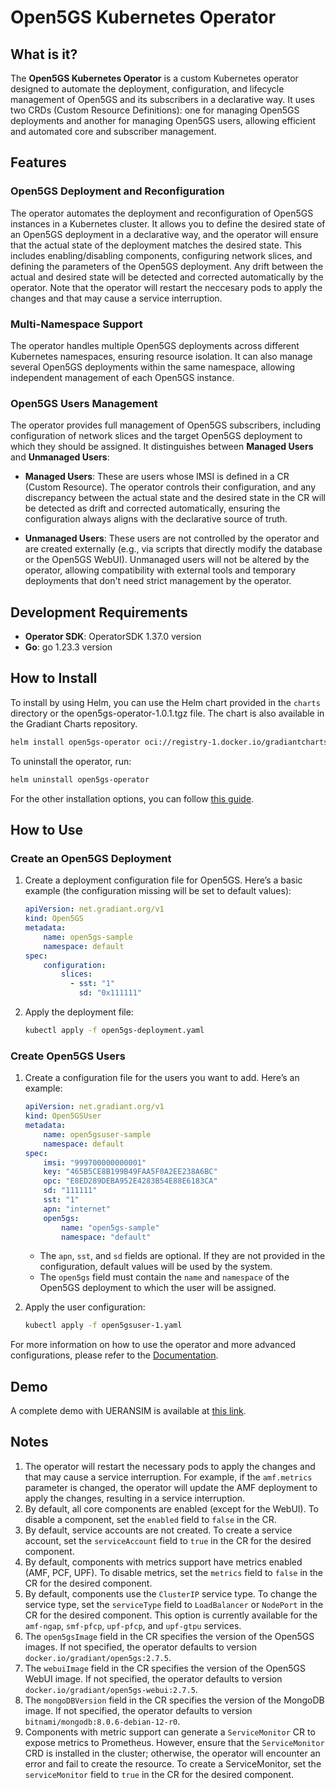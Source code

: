# Open5GS Kubernetes Operator

## What is it?

The **Open5GS Kubernetes Operator** is a custom Kubernetes operator designed to automate the deployment, configuration, and lifecycle management of Open5GS and its subscribers in a declarative way. It uses two CRDs (Custom Resource Definitions): one for managing Open5GS deployments and another for managing Open5GS users, allowing efficient and automated core and subscriber management.

## Features

### Open5GS Deployment and Reconfiguration

The operator automates the deployment and reconfiguration of Open5GS instances in a Kubernetes cluster. It allows you to define the desired state of an Open5GS deployment in a declarative way, and the operator will ensure that the actual state of the deployment matches the desired state. This includes enabling/disabling components, configuring network slices, and defining the parameters of the Open5GS deployment. Any drift between the actual and desired state will be detected and corrected automatically by the operator. Note that the operator will restart the neccesary pods to apply the changes and that may cause a service interruption.

### Multi-Namespace Support

The operator handles multiple Open5GS deployments across different Kubernetes namespaces, ensuring resource isolation. It can also manage several Open5GS deployments within the same namespace, allowing independent management of each Open5GS instance.

### Open5GS Users Management

The operator provides full management of Open5GS subscribers, including configuration of network slices and the target Open5GS deployment to which they should be assigned. It distinguishes between **Managed Users** and **Unmanaged Users**:

- **Managed Users**: These are users whose IMSI is defined in a CR (Custom Resource). The operator controls their configuration, and any discrepancy between the actual state and the desired state in the CR will be detected as drift and corrected automatically, ensuring the configuration always aligns with the declarative source of truth.
  
- **Unmanaged Users**: These users are not controlled by the operator and are created externally (e.g., via scripts that directly modify the database or the Open5GS WebUI). Unmanaged users will not be altered by the operator, allowing compatibility with external tools and temporary deployments that don't need strict management by the operator.

## Development Requirements

- **Operator SDK**: OperatorSDK 1.37.0 version
- **Go**: go 1.23.3 version

## How to Install

To install by using Helm, you can use the Helm chart provided in the `charts` directory or the open5gs-operator-1.0.1.tgz file. The chart is also available in the Gradiant Charts repository.
```bash
helm install open5gs-operator oci://registry-1.docker.io/gradiantcharts/open5gs-operator --version 1.0.1
```

To uninstall the operator, run:
```bash
helm uninstall open5gs-operator
```

For the other installation options, you can follow [this guide](https://gradiant.github.io/open5gs-operator/docs/installation-options/installation-options.html).

## How to Use

### Create an Open5GS Deployment

1. Create a deployment configuration file for Open5GS. Here’s a basic example (the configuration missing will be set to default values):

    ``` yaml
    apiVersion: net.gradiant.org/v1
    kind: Open5GS
    metadata:
        name: open5gs-sample
        namespace: default
    spec:
        configuration:
            slices:
              - sst: "1"
                sd: "0x111111"
    ```

2. Apply the deployment file:

   ```bash
   kubectl apply -f open5gs-deployment.yaml
   ```

### Create Open5GS Users

1. Create a configuration file for the users you want to add. Here’s an example:

    ```yaml
    apiVersion: net.gradiant.org/v1
    kind: Open5GSUser
    metadata:
        name: open5gsuser-sample
        namespace: default
    spec:
        imsi: "999700000000001"
        key: "465B5CE8B199B49FAA5F0A2EE238A6BC"
        opc: "E8ED289DEBA952E4283B54E88E6183CA"
        sd: "111111"
        sst: "1"
        apn: "internet"
        open5gs:
            name: "open5gs-sample"
            namespace: "default"
    ```

    - The `apn`, `sst`, and `sd` fields are optional. If they are not provided in the configuration, default values will be used by the system.
    - The `open5gs` field must contain the `name` and `namespace` of the Open5GS deployment to which the user will be assigned.

2. Apply the user configuration:

   ```bash
   kubectl apply -f open5gsuser-1.yaml
   ```

For more information on how to use the operator and more advanced configurations, please refer to the [Documentation](https://gradiant.github.io/open5gs-operator/).

## Demo
A complete demo with UERANSIM is available at [this link](https://gradiant.github.io/open5gs-operator/docs/complete-demo-ueransim/complete-demo-ueransim.html).

## Notes
1. The operator will restart the necessary pods to apply the changes and that may cause a service interruption. For example, if the `amf.metrics` parameter is changed, the operator will update the AMF deployment to apply the changes, resulting in a service interruption.
2. By default, all core components are enabled (except for the WebUI). To disable a component, set the `enabled` field to `false` in the CR.
3. By default, service accounts are not created. To create a service account, set the `serviceAccount` field to `true` in the CR for the desired component.
4. By default, components with metrics support have metrics enabled (AMF, PCF, UPF). To disable metrics, set the `metrics` field to `false` in the CR for the desired component.
5. By default, components use the `ClusterIP` service type. To change the service type, set the `serviceType` field to `LoadBalancer` or `NodePort` in the CR for the desired component. This option is currently available for the `amf-ngap`, `smf-pfcp`, `upf-pfcp`, and `upf-gtpu` services.
6. The `open5gsImage` field in the CR specifies the version of the Open5GS images. If not specified, the operator defaults to version `docker.io/gradiant/open5gs:2.7.5`.
7. The `webuiImage` field in the CR specifies the version of the Open5GS WebUI image. If not specified, the operator defaults to version `docker.io/gradiant/open5gs-webui:2.7.5`.
8. The `mongoDBVersion` field in the CR specifies the version of the MongoDB image. If not specified, the operator defaults to version `bitnami/mongodb:8.0.6-debian-12-r0`.
9. Components with metric support can generate a `ServiceMonitor` CR to expose metrics to Prometheus. However, ensure that the `ServiceMonitor` CRD is installed in the cluster; otherwise, the operator will encounter an error and fail to create the resource. To create a ServiceMonitor, set the `serviceMonitor` field to `true` in the CR for the desired component.

